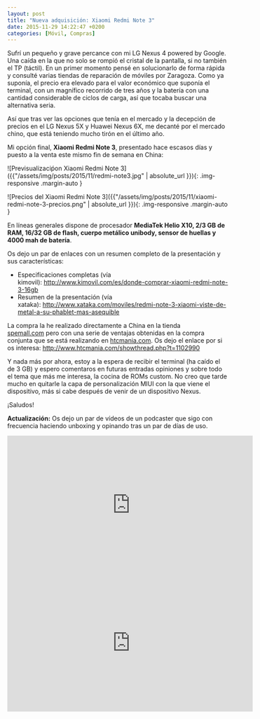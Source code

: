 ```yaml
---
layout: post
title: "Nueva adquisición: Xiaomi Redmi Note 3"
date: 2015-11-29 14:22:47 +0200
categories: [Móvil, Compras]
---
```

Sufrí un pequeño y grave percance con mi LG Nexus 4 powered by Google. Una caída en la que no solo se rompió el cristal de la pantalla, si no también el TP (táctil). En un primer momento pensé en solucionarlo de forma rápida y consulté varias tiendas de reparación de móviles por Zaragoza. Como ya suponía, el precio era elevado para el valor económico que suponía el terminal, con un magnífico recorrido de tres años y la batería con una cantidad considerable de ciclos de carga, así que tocaba buscar una alternativa seria.

Así que tras ver las opciones que tenía en el mercado y la decepción de precios en el LG Nexus 5X y Huawei Nexus 6X, me decanté por el mercado chino, que está teniendo mucho tirón en el último año.

Mi opción final, **Xiaomi Redmi Note 3**, presentado hace escasos días y puesto a la venta este mismo fin de semana en China:

![Previsualizaciṕon Xiaomi Redmi Note 3]({{"/assets/img/posts/2015/11/redmi-note3.jpg" | absolute_url }}){: .img-responsive .margin-auto }

![Precios del Xiaomi Redmi Note 3]({{"/assets/img/posts/2015/11/xiaomi-redmi-note-3-precios.png" | absolute_url }}){: .img-responsive .margin-auto }

En líneas generales dispone de procesador **MediaTek Helio X10, 2/3 GB de RAM, 16/32 GB de flash, cuerpo metálico unibody, sensor de huellas y 4000 mah de batería**.

Os dejo un par de enlaces con un resumen completo de la presentación y sus características:

* Especificaciones completas (vía kimovil): <http://www.kimovil.com/es/donde-comprar-xiaomi-redmi-note-3-16gb>
* Resumen de la presentación (vía xataka): <http://www.xataka.com/moviles/redmi-note-3-xiaomi-viste-de-metal-a-su-phablet-mas-asequible>

La compra la he realizado directamente a China en la tienda [spemall.com](http://www.spemall.com/) pero con una serie de ventajas obtenidas en la compra conjunta que se está realizando en [htcmania.com](http://www.htcmania.com/portal.php). Os dejo el enlace por si os interesa: <http://www.htcmania.com/showthread.php?t=1102990>

Y nada más por ahora, estoy a la espera de recibir el terminal (ha caído el de 3 GB) y espero comentaros en futuras entradas opiniones y sobre todo el tema que más me interesa, la cocina de ROMs custom. No creo que tarde mucho en quitarle la capa de personalización MIUI con la que viene el dispositivo, más si cabe después de venir de un dispositivo Nexus.

¡Saludos!

**Actualización:** Os dejo un par de vídeos de un podcaster que sigo con frecuencia haciendo unboxing y opinando tras un par de días de uso.

<iframe width="560" height="315" src="https://www.youtube.com/embed/2ThiKaQj6cw" frameborder="0" allow="autoplay; encrypted-media" allowfullscreen></iframe>

<iframe width="560" height="315" src="https://www.youtube.com/embed/eGzzLvLNRA4" frameborder="0" allow="autoplay; encrypted-media" allowfullscreen></iframe>